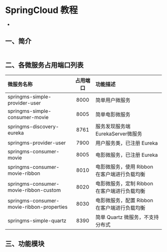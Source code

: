 # SpringCloud 教程
-

## 一、简介

``` 

```


## 二、各微服务占用端口列表
| 微服务名称        																| 占用端口	| 功能描述		|
| :-----------------------------------------------------------------------------|:---------:|:------------	|
| springms-simple-provider-user      											| 8000 		|简单用户微服务 	|
| springms-simple-consumer-movie      											| 8005 		|简单电影微服务 	|
| springms-discovery-eureka      												| 8761 		|服务发现服务端EurekaServer微服务 	|
| springms-provider-user															| 7900 		|用户服务类，已注册 Eureka 	|
| springms-consumer-movie      													| 8005 		|电影微服务，已注册 Eureka 	|
| springms-consumer-movie-ribbon      											| 8010 		|电影微服务，使用 Ribbon 在客户端进行负载均衡  	|
| springms-consumer-movie-ribbon-custom      									| 8020 		|电影微服务，定制 Ribbon 在客户端进行负载均衡 	|
| springms-consumer-movie-ribbon-properties     									| 8030 		|电影微服务，配置 Ribbon 在客户端进行负载均衡 	|
| springms-simple-quartz     									                | 8390 		|简单 Quartz 微服务，不支持分布式 	|





## 三、功能模块






































